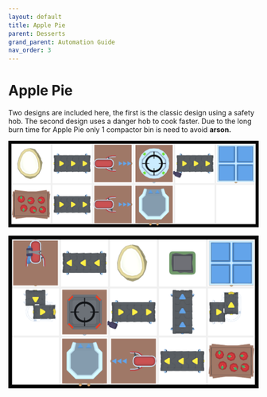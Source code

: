 ```yaml
---
layout: default
title: Apple Pie
parent: Desserts
grand_parent: Automation Guide
nav_order: 3
---
```


# Apple Pie

Two designs are included here, the first is the classic design using a safety hob. The second design uses a danger hob to cook faster. Due to the long burn time for Apple Pie only 1 compactor bin is need to avoid **arson.**

![pie_apple.png](</assets/images/guide/desserts/pie_apple.png>)

![pie_apple_fast.png](</assets/images/guide/desserts/pie_apple_fast.png>)
